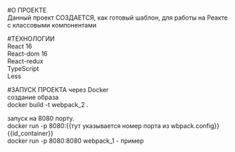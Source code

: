 #О ПРОЕКТЕ <br>
Данный проект СОЗДАЕТСЯ, как готовый шаблон, для работы на Реакте с классовыми компонентами

#ТЕХНОЛОГИИ <br>
React 16 <br>
React-dom 16 <br>
React-redux <br>
TypeScript <br>
Less <br>

#ЗАПУСК ПРОЕКТА через Docker <br>
создание образа <br>
docker build -t webpack_2 . <br>

запуск на 8080 порту. <br>
docker run -p 8080:{{тут указывается номер порта из wbpack.config}} {{id_container}} <br>
docker run -p 8080:8080 webpack_1 - пример
